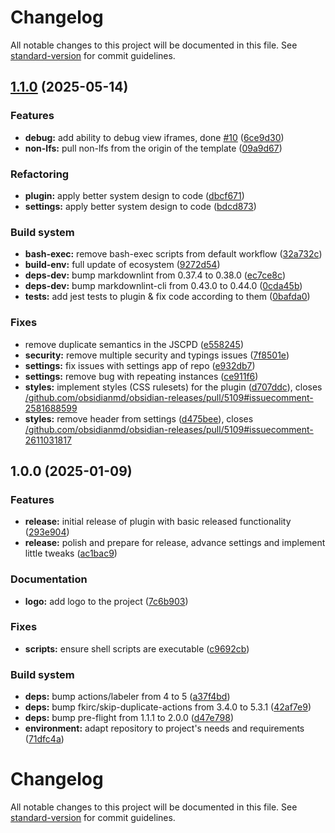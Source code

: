 # Changelog

All notable changes to this project will be documented in this file. See [standard-version](https://github.com/conventional-changelog/standard-version) for commit guidelines.

## [1.1.0](https://github.com/mokkapps/changelog-generator-demo/compare/v1.0.0...v1.1.0) (2025-05-14)


### Features

* **debug:** add ability to debug view iframes, done [#10](https://github.com/Falcion/Whisperer.md/issues/10) ([6ce9d30](https://github.com/mokkapps/changelog-generator-demo/commits/6ce9d30cee4dc529329a4e2cdad5def2c84b7f01))
* **non-lfs:** pull non-lfs from the origin of the template ([09a9d67](https://github.com/mokkapps/changelog-generator-demo/commits/09a9d67820f9bf95d8b73621c2c360e60c13ffb0))


### Refactoring

* **plugin:** apply better system design to code ([dbcf671](https://github.com/mokkapps/changelog-generator-demo/commits/dbcf671daa47fd1989a913238c348fcbf070b3bf))
* **settings:** apply better system design to code ([bdcd873](https://github.com/mokkapps/changelog-generator-demo/commits/bdcd873045b3e88f39c72864ab69c261aac37499))


### Build system

* **bash-exec:** remove bash-exec scripts from default workflow ([32a732c](https://github.com/mokkapps/changelog-generator-demo/commits/32a732c0fd05fc8a894cc088261509b3c13341f1))
* **build-env:** full update of ecosystem ([9272d54](https://github.com/mokkapps/changelog-generator-demo/commits/9272d54b767751b7252fb614fd53c2bb4796fe1d))
* **deps-dev:** bump markdownlint from 0.37.4 to 0.38.0 ([ec7ce8c](https://github.com/mokkapps/changelog-generator-demo/commits/ec7ce8c25c93e5b29b82e4934ea6f212d0be940f))
* **deps-dev:** bump markdownlint-cli from 0.43.0 to 0.44.0 ([0cda45b](https://github.com/mokkapps/changelog-generator-demo/commits/0cda45bed717e529199cdc78b6c2d4714a7a9f1e))
* **tests:** add jest tests to plugin & fix code according to them ([0bafda0](https://github.com/mokkapps/changelog-generator-demo/commits/0bafda0d83eeefceb89e60f23a84f69fc3b4f85e))


### Fixes

* remove duplicate semantics in the JSCPD ([e558245](https://github.com/mokkapps/changelog-generator-demo/commits/e558245a6767a7a81d3dfe208f0733cb34fd44a6))
* **security:** remove multiple security and typings issues ([7f8501e](https://github.com/mokkapps/changelog-generator-demo/commits/7f8501e08226a10cea5755e1c2f5c00cf43fc3fa))
* **settings:** fix issues with settings app of repo ([e932db7](https://github.com/mokkapps/changelog-generator-demo/commits/e932db79d562760f1c4f2e26eb1f8847f876dfb9))
* **settings:** remove bug with repeating instances ([ce911f6](https://github.com/mokkapps/changelog-generator-demo/commits/ce911f643511df4d54c8e88ca8b54e660ca1467c))
* **styles:** implement styles (CSS rulesets) for the plugin ([d707ddc](https://github.com/mokkapps/changelog-generator-demo/commits/d707ddccd2f27b7f81849b1dd347c99e4188714c)), closes [/github.com/obsidianmd/obsidian-releases/pull/5109#issuecomment-2581688599](https://github.com/Falcion//github.com/obsidianmd/obsidian-releases/pull/5109/issues/issuecomment-2581688599)
* **styles:** remove header from settings ([d475bee](https://github.com/mokkapps/changelog-generator-demo/commits/d475beea1492fa3c309f4bb844010eb7f91ef580)), closes [/github.com/obsidianmd/obsidian-releases/pull/5109#issuecomment-2611031817](https://github.com/Falcion//github.com/obsidianmd/obsidian-releases/pull/5109/issues/issuecomment-2611031817)

## 1.0.0 (2025-01-09)


### Features

* **release:** initial release of plugin with basic released functionality ([293e904](https://github.com/mokkapps/changelog-generator-demo/commits/293e9049f44d6a0332aa5cba9095754c21eb3d85))
* **release:** polish and prepare for release, advance settings and implement little tweaks ([ac1bac9](https://github.com/mokkapps/changelog-generator-demo/commits/ac1bac95f5c33eb5d5247ad39b97374d5e600e03))


### Documentation

* **logo:** add logo to the project ([7c6b903](https://github.com/mokkapps/changelog-generator-demo/commits/7c6b903a4e809d87aaafb309965d6f9af7090c09))


### Fixes

* **scripts:** ensure shell scripts are executable ([c9692cb](https://github.com/mokkapps/changelog-generator-demo/commits/c9692cba7f5cfa0cd03bf83f7afd817669d9abf9))


### Build system

* **deps:** bump actions/labeler from 4 to 5 ([a37f4bd](https://github.com/mokkapps/changelog-generator-demo/commits/a37f4bd3e028f2e293af1bf23d51adc5a3615246))
* **deps:** bump fkirc/skip-duplicate-actions from 3.4.0 to 5.3.1 ([42af7e9](https://github.com/mokkapps/changelog-generator-demo/commits/42af7e9cd2b76afdd9d7886376eb243e5ce4c63d))
* **deps:** bump pre-flight from 1.1.1 to 2.0.0 ([d47e798](https://github.com/mokkapps/changelog-generator-demo/commits/d47e7989dc3305a466f513102740b0b0e7081257))
* **environment:** adapt repository to project's needs and requirements ([71dfc4a](https://github.com/mokkapps/changelog-generator-demo/commits/71dfc4a3f98f13a4534f10bfd4f2a95f66c2a34e))

<!-- markdownlint-disable -->
# Changelog

All notable changes to this project will be documented in this file. See [standard-version](https://github.com/conventional-changelog/standard-version) for commit guidelines.

<!--
 This changelog file will be automatically updated by pending husky-hook scripts and commit's linters, but, it can also be edited in dependent case.
 -->

